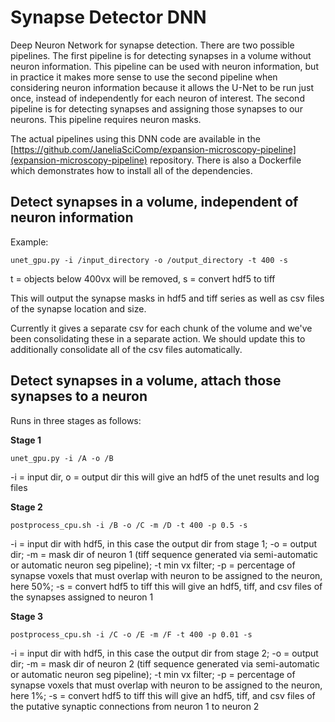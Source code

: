 # Synapse Detector DNN

Deep Neuron Network for synapse detection. There are two possible pipelines. The first pipeline is for detecting synapses in a volume without neuron information. This pipeline can be used with neuron information, but in practice it makes more sense to use the second pipeline when considering neuron information because it allows the U-Net to be run just once, instead of independently for each neuron of interest. The second pipeline is for detecting synapses and assigning those synapses to our neurons. This pipeline requires neuron masks. 

The actual pipelines using this DNN code are available in the [https://github.com/JaneliaSciComp/expansion-microscopy-pipeline](expansion-microscopy-pipeline) repository. There is also a Dockerfile which demonstrates how to install all of the dependencies.

## Detect synapses in a volume, independent of neuron information

Example:

    unet_gpu.py -i /input_directory -o /output_directory -t 400 -s

t = objects below 400vx will be removed, s = convert hdf5 to tiff

This will output the synapse masks in hdf5 and tiff series as well as csv files of the synapse location and size.

Currently it gives a separate csv for each chunk of the volume and we've been consolidating these in a separate action. We should update this to additionally consolidate all of the csv files automatically.

## Detect synapses in a volume, attach those synapses to a neuron 

Runs in three stages as follows:

**Stage 1**

    unet_gpu.py -i /A -o /B

-i = input dir, o = output dir
this will give an hdf5 of the unet results and log files

**Stage 2**

    postprocess_cpu.sh -i /B -o /C -m /D -t 400 -p 0.5 -s 

-i = input dir with hdf5, in this case the output dir from stage 1; -o = output dir; -m = mask dir of neuron 1 (tiff sequence generated via semi-automatic or automatic neuron seg pipeline); -t min vx filter; -p = percentage of synapse voxels that must overlap with neuron  to be assigned to the neuron, here 50%; -s = convert hdf5 to tiff
this will give an hdf5, tiff, and csv files of the synapses assigned to neuron 1 

**Stage 3**

    postprocess_cpu.sh -i /C -o /E -m /F -t 400 -p 0.01 -s

-i = input dir with hdf5, in this case the output dir from stage 2; -o = output dir; -m = mask dir of neuron 2 (tiff sequence generated via semi-automatic or automatic neuron seg pipeline); -t min vx filter; -p = percentage of synapse voxels that must overlap with neuron to be assigned to the neuron, here 1%; -s = convert hdf5 to tiff 
this will give an hdf5, tiff, and csv files of the putative synaptic connections from neuron 1 to neuron 2

